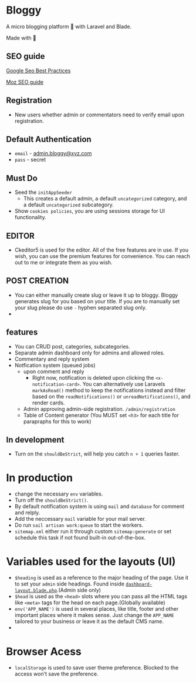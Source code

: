 # Bloggy

A micro blogging platform 💫 with Laravel and Blade.

Made with 💚

## SEO guide

[Google Seo Best Practices](https://developers.google.com/search/docs/appearance/publication-dates?hl=en)

[Moz SEO guide](https://moz.com/beginners-guide-to-seo)

## Registration

-   New users whether admin or commentators need to verify email upon registration.

## Default Authentication

-   `email` - admin.bloggy@xyz.com
-   `pass` - secret

## Must Do

-   Seed the `initAppSeeder`
    -   This creates a default admin, a default `uncategorized` category, and a default `uncategorized` subcategory.
-   Show `cookies policies`, you are using sessions storage for UI functionality.

## EDITOR

-   Ckeditor5 is used for the editor. All of the free features are in use. If you wish, you can use the premium features for convenience. You can reach out to me or integrate them as you wish.

## POST CREATION

-   You can either manually create slug or leave it up to bloggy. Bloggy generates slug for you based on your title. If you are to manually set your slug please do use `-` hyphen separated slug only.
-

## features

-   You can CRUD post, categories, subcategories.
-   Separate admin dashboard only for admins and allowed roles.
-   Commentary and reply system
-   Notfication system (queued jobs)
    -   upon comment and reply
        -   Right now, notification is deleted upon clicking the `<x-notification-card>`. You can alternatively use Laravels `markAsRead()` method to keep the notifications instead and filter based on the `readNotifications()` or `unreadNotifications()`, and render cards.
    -   Admin approving admin-side registration. `/admin/registration`
    -   Table of Content generator (You MUST set `<h3>` for each title for parapraphs for this to work)

## In development

-   Turn on the `shouldBeStrict`, will help you catch `n + 1` queries faster.

# In production

-   change the necessary `env` variables.
-   Turn off the `shouldBeStrict()`.
-   By default notification system is using `mail` and `database` for comment and relply.
-   Add the neccessary `mail` variable for your mail server.
-   Do run `sail artisan work:queue` to start the workers.
-   `sitemap.xml` either run it through custom `sitemap:generate` or set schedule this task if not found built-in out-of-the-box.

# Variables used for the layouts (UI)

-   `$heading` is used as a reference to the major heading of the page. Use it to set your `admin` side headings. Found inside [`dashboard-layout.blade.php`](resources/views/components/dashboard/dashboard-layout.blade.php).(Admin side only)
-   `$head` is used as the `<head>` slots where you can pass all the HTML tags like `<meta>` tags for the head on each page.(Globally available)
-   `env('APP_NAME')` is used in several places, like title, footer and other important places where it makes sense. Just change the `APP_NAME` tailored to your business or leave it as the default CMS name.
-

# Browser Acess

-   `localStorage` is used to save user theme preference. Blocked to the access won't save the preference.
